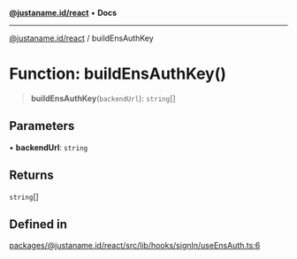 [**@justaname.id/react**](../README.md) • **Docs**

***

[@justaname.id/react](../globals.md) / buildEnsAuthKey

# Function: buildEnsAuthKey()

> **buildEnsAuthKey**(`backendUrl`): `string`[]

## Parameters

• **backendUrl**: `string`

## Returns

`string`[]

## Defined in

[packages/@justaname.id/react/src/lib/hooks/signIn/useEnsAuth.ts:6](https://github.com/JustaName-id/JustaName-sdk/blob/dc845c10af242e3ca87d95ef392516ac0bfa8b95/packages/@justaname.id/react/src/lib/hooks/signIn/useEnsAuth.ts#L6)
